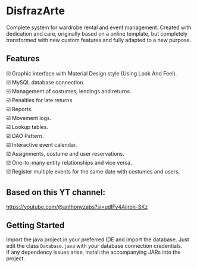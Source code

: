 # DisfrazArte
Complete system for wardrobe rental and event management. Created with dedication and care, originally based on a online template, but completely transformed with new custom features and fully adapted to a new purpose.

## Features

☑️ Graphic interface with Material Design style (Using Look And Feel).\
☑️ MySQL database connection.\
☑️ Management of costumes, lendings and returns.\
☑️ Penalties for late returns.\
☑️ Reports.\
☑️ Movement logs.\
☑️ Lookup tables.\
☑️ DAO Pattern.\
☑️ Interactive event calendar.\
☑️ Assignments, costume and user reservations.\
☑️ One-to-many entity relationships and vice versa.\
☑️ Register multiple events for the same date with costumes and users.

## Based on this YT channel:

https://youtube.com/@anthonyzabs?si=udlFy4Ajjron-SKz

## Getting Started
Import the java project in your preferred IDE and import the database. Just edit the class `Database.java` with your database connection credentials.\
If any dependency issues arise, install the accompanying JARs into the project.
